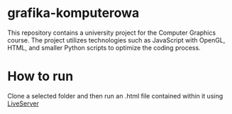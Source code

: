 # grafika-komputerowa
This repository contains a university project for the Computer Graphics course. The project utilizes technologies such as JavaScript with OpenGL, HTML, and smaller Python scripts to optimize the coding process.

# How to run
Clone a selected folder and then run an .html file contained within it using [LiveServer](https://marketplace.visualstudio.com/items?itemName=ritwickdey.LiveServer)